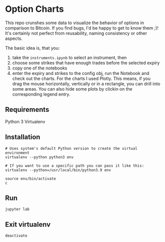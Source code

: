 # Option Charts

This repo crunshes some data to visualize the behavior of options in comparison to Bitcoin.
If you find bugs, I'd be happy to get to know them ;)!
It's certainly not perfect from reusability, naming consistency or other aspects.

The basic idea is, that you:
1. take the `instruments.ipynb` to select an instrument, then
2. choose some strikes that have enough trades before the selected expiry
3. copy one of the notebooks
4. enter the expiry and strikes to the config obj, run the Notebook and check out the charts.
For the charts I used Plotly. This means, if you drag the mouse horizontally, vertically or in a rectangle, you can drill into some areas.
You can also hide some plots by clickin on the corresponding legend entry.

## Requirements
Python 3
Virtualenv

## Installation
```
# Uses system's default Python version to create the virtual environment
virtualenv --python python3 env

# If you want to use a specific path you can pass it like this:
virtualenv --python=/usr/local/bin/python3.9 env

source env/bin/activate
c
```

## Run
``` 
jupyter lab
```

## Exit virtualenv
``` 
deactivate
```
